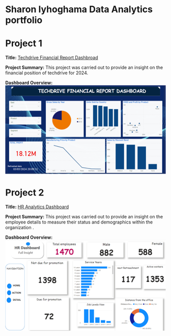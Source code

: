 # Sharon Iyhoghama Data Analytics portfolio
 
# Project 1
 
**Title:** [Techdrive Financial Report Dashbroad](https://github.com/Iyhoghamash/Iyhoghamash.github.io)
 
**Project Summary:** This project was carried out to provide an insight on the financial position of techdrive for 2024.
 
**Dashboard Overview:** 
![techdrive_financials](techdrive_financials.png)

# Project 2
 
**Title:** [HR Analytics Dashboard](https://github.com/Iyhoghamash/Iyhoghamash.github.io)
 
**Project Summary:** This project was carried out to provide an insight on the employee details to measure their status and demographics within the organization .
 
**Dashboard Overview:** 
![HR_Dashboard](HR_Dashboard.png)
